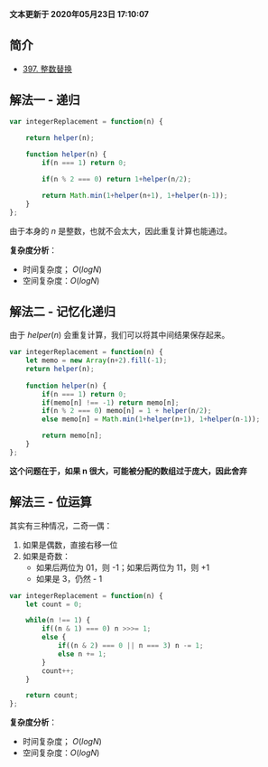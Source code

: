 **文本更新于 2020年05月23日 17:10:07**
## 简介
- [397. 整数替换](https://leetcode-cn.com/problems/integer-replacement/)

## 解法一 - 递归

```javascript
var integerReplacement = function(n) {

    return helper(n);
    
    function helper(n) {
        if(n === 1) return 0;

        if(n % 2 === 0) return 1+helper(n/2);

        return Math.min(1+helper(n+1), 1+helper(n-1));
    }
};
```

由于本身的 $n$ 是整数，也就不会太大，因此重复计算也能通过。

**复杂度分析**：
- 时间复杂度； $O(logN)$
- 空间复杂度：$O(logN)$

## 解法二 - 记忆化递归
由于 $helper(n)$ 会重复计算，我们可以将其中间结果保存起来。

```javascript
var integerReplacement = function(n) {
    let memo = new Array(n+2).fill(-1);
    return helper(n);
    
    function helper(n) {
        if(n === 1) return 0;
        if(memo[n] !== -1) return memo[n];
        if(n % 2 === 0) memo[n] = 1 + helper(n/2);
        else memo[n] = Math.min(1+helper(n+1), 1+helper(n-1));

        return memo[n];
    }
};
```

**这个问题在于，如果 n 很大，可能被分配的数组过于庞大，因此舍弃**

## 解法三 - 位运算
其实有三种情况，二奇一偶：
1. 如果是偶数，直接右移一位
2. 如果是奇数：
   - 如果后两位为 01，则 -1；如果后两位为 11，则 +1
   - 如果是 3，仍然 - 1

```javascript
var integerReplacement = function(n) {
    let count = 0;

    while(n !== 1) {
        if((n & 1) === 0) n >>>= 1;
        else {
            if((n & 2) === 0 || n === 3) n -= 1;
            else n += 1;
        }
        count++;
    }

    return count;
};
```
**复杂度分析**：
- 时间复杂度； $O(logN)$
- 空间复杂度：$O(logN)$